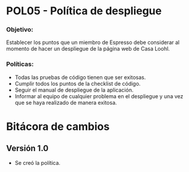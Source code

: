 # POL05 - Política de despliegue


### Objetivo:
<p>Establecer los puntos que un miembro de Espresso debe considerar al momento de hacer un despliegue de la página web de Casa Loohl.</p>

### Políticas:
<ul>
<li>Todas las pruebas de código tienen que ser exitosas.</li>
<li>Cumplir todos los puntos de la checklist de código.</li>
<li>Seguir el manual de despliegue de la aplicación.</li>
<li>Informar al equipo de cualquier problema en el despliegue y una vez que se haya realizado de manera exitosa.</li>
</ul>


# Bitácora de cambios

## Versión 1.0
  - Se creó la política.